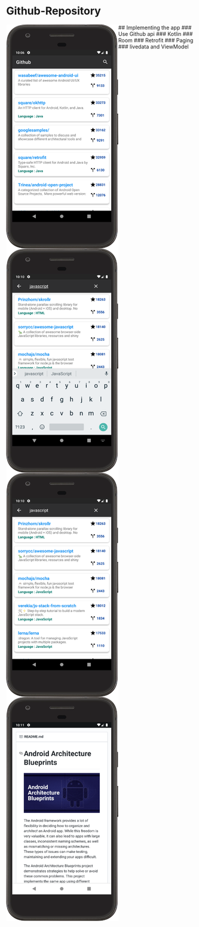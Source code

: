 # Github-Repository
<img align="left" width="300" height="600" src=https://github.com/ThantZinAung26/Github-Repository/blob/master/screenshot/device-2019-07-08-220813.png>
<img align="left" width="300" height="600" src=https://github.com/ThantZinAung26/Github-Repository/blob/master/screenshot/device-2019-07-08-221013.png>
<img align="left" width="300" height="600" src=https://github.com/ThantZinAung26/Github-Repository/blob/master/screenshot/device-2019-07-08-221042.png>
<img align="left" width="300" height="600"src=https://github.com/ThantZinAung26/Github-Repository/blob/master/screenshot/device-2019-07-08-221205.png>
## Implementing the app
### Use Github api
### Kotlin
### Room
### Retrofit
### Paging
### livedata and ViewModel
